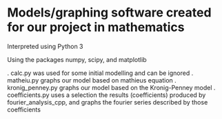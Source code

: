 # Models/graphing software created for our project in mathematics

Interpreted using Python 3

Using the packages numpy, scipy, and matplotlib

. calc.py was used for some initial modelling and can be ignored
. matheiu.py graphs our model based on mathieus equation
. kronig_penney.py graphs our model based on the Kronig-Penney model
. coefficients.py uses a selection the results (coefficients) produced by fourier_analysis_cpp, and graphs the fourier series described by those coefficients
